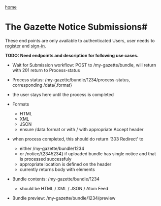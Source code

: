 [home](../home.md)
# The Gazette Notice Submissions#

These end points are only available to authenticated Users, user needs  to [register](authentication/registration.md) and [sign-in](authentication/sign-in.md).

**TODO: Need endpoints and description for following use cases.**



- Wait for Submission workflow: POST to /my-gazette/bundle, will return with 201 return to Process-status
- Process status: /my-gazette/bundle/1234/process-status, corresponding /data{.format}
- the user stays here until the process is completed
- Formats
  - HTML
  - XML
  - JSON
  - ensure /data.format or with / with appropriate Accept header

- when process completed, this should do return '303 Redirect' to 
  - either /my-gazette/bundle/1234
  - or /notice/{2345234} if uploaded bundle has single notice and that is processed successfuly
  - appropriate location is defined on the header
  - currently returns body with <status><location> elements
- Bundle contents: /my-gazette/bundle/1234
  - should be HTML / XML / JSON / Atom Feed
- Bundle preview: /my-gazette/bundle/1234/preview
